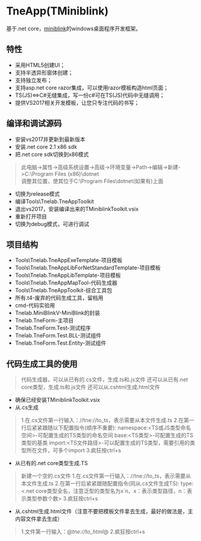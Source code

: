 # TneApp(TMiniblink)
基于.net core，[miniblink](http://miniblink.net/)的windows桌面程序开发框架。
## 特性
* 采用HTML5创建UI；
* 支持半透异形窗体创建；
* 支持独立发布；
* 支持asp.net core razor集成，可以使用razor模板构造html页面；
* TS(JS)<=>C#无缝集成，写一份c#可在TS(JS)代码中无缝调用；
* 提供VS2017相关开发模板，让您只专注代码的书写；
## 编译和调试源码
* 安装vs2017并更新到最新版本
* 安装.net core 2.1 x86 sdk
* 把.net core sdk切换到x86模式
> 此电脑->属性->高级系统设置->高级->环境变量->Path->编辑->新建->C:\Program Files (x86)\dotnet\
> 调整其位置，使其位于C:\Program Files\dotnet\(如果有)上面
* 切换为release模式
* 编译Tools\Tnelab.TneAppToolkit
* 退出vs2017，安装编译出来的TMiniblinkToolkit.vsix
* 重新打开项目
* 切换为debug模式，可进行调试
## 项目结构
* Tools\Tnelab.TneAppExeTemplate-项目模板
* Tools\Tnelab.TneAppLibForNetStandardTemplate-项目模板
* Tools\Tnelab.TneAppLibTemplate-项目模板
* Tools\Tnelab.TneAppMapTool-代码生成器
* Tools\Tnelab.TneAppToolkit-综合工具包
* 所有.t4-废弃的代码生成工具，留档用
* cmd-代码实验用
* Tnelab.MiniBlinkV-MiniBlink的封装
* Tnelab.TneForm-主项目
* Tnelab.TneForm.Test-测试程序
* Tnelab.TneForm.Test.BLL-测试组件
* Tnelab.TneForm.Test.Entity-测试组件
## 代码生成工具的使用
> 代码生成器，可以从已有的.cs文件，生成.ts和.js文件
> 还可以从已有.net core类型，生成.ts和.js文件
> 还可以从.cshtml生成.html文件
* 确保已经安装TMiniblinkToolkit.vsix
* 从.cs生成
> 1.在.cs文件第一行输入：//tne://to_ts，表示需要从本文件生成.ts
> 2.在第一行后紧紧跟随以下配置指令(顺序不重要):
> namespace:<TS或JS类型命名空间>-可配置生成的TS类型的命名空间
> base:<TS类型>-可配置生成的TS类型的基类
> import:<TS文件路径>-可以配置生成的TS类型，需要引用的类型所在文件，可多个import
> 3.疯狂按ctrl+s
* 从已有的.net core类型生成.TS
> 新建一个空的.cs文件
> 1.在.cs文件第一行输入：//tne://to_ts，表示需要从本文件生成.ts
> 2.在第一行后紧紧跟随配置指令(同从.cs文件生成TS):
> type:<.net core类型全名，注意泛型的类型名为x`n，x：表示类型路径，n：表示类型参数个数>
> 3.疯狂按ctrl+s
* 从.cshtml生成.html文件（注意不要把模板文件拿去生成，最好的做法是，主内容文件拿去生成）
> 1.文件第一行输入：@*tne://to_html*@
> 2.疯狂按ctrl+s
